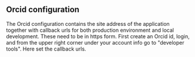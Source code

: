 ## Orcid configuration

The Orcid configuration contains the site address of the application together with callback urls for both production environment 
and local development. These need to be in https form. First create an Orcid id, login, and from the upper right corner under 
your account info go to "developer tools". Here set the callback urls. 
